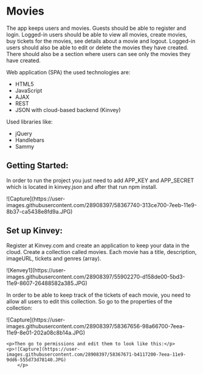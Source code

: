 <h1>Movies</h1>

<p>The app keeps users and movies. Guests should be able to register and login. Logged-in users should be able to view
    all movies, create movies, buy tickets for the movies, see details about a movie and logout. Logged-in users should
    also be able to edit or delete the movies they have created. There should also be a section where users can see
    only the movies they have created.</p>

<p>Web application (SPA) the used technologies are:</p>
<ul>
    <li>HTML5</li>
    <li>JavaScript</li>
    <li>AJAX</li>
    <li>REST </li>
    <li>JSON with cloud-based backend (Kinvey) </li>
</ul>

<p>Used libraries like:</p>
<ul>
    <li>jQuery</li>
    <li>Handlebars </li>
    <li>Sammy </li>
</ul>

<h2>Getting Started:</h2>
<p>In order to run the project you just need to add APP_KEY and APP_SECRET which is located in kinvey.json and after
    that run npm install.</p>
<p>![Capture](https://user-images.githubusercontent.com/28908397/58367740-313ce700-7eeb-11e9-8b37-ca5438e8fd9a.JPG)</p>

<h2>Set up Kinvey:</h2>
<p>Register at Kinvey.com and create an application to keep your data in the cloud.
    Create a collection called movies. Each movie has a title, description, imageURL, tickets and genres (array).
</p>

<p>![Kenvey1](https://user-images.githubusercontent.com/28908397/55902270-d158de00-5bd3-11e9-8607-26488582a385.JPG)
</p>

<p>In order to be able to keep track of the tickets of each movie, you need to allow all users to edit this collection. So go to the properties of the collection:</p>
<p>![Capture](https://user-images.githubusercontent.com/28908397/58367656-98a66700-7eea-11e9-8e01-202a08c8b14a.JPG)
    </p>

    <p>Then go to permissions and edit them to look like this:</p>
    <p>![Capture](https://user-images.githubusercontent.com/28908397/58367671-b4117200-7eea-11e9-9dd6-555d73d78140.JPG)
        </p>
